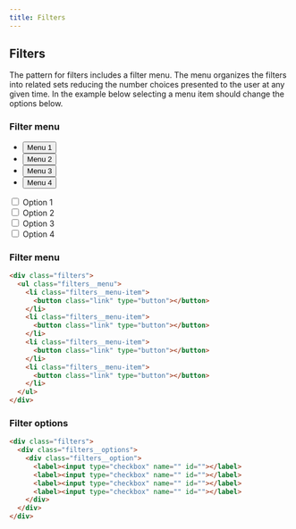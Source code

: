 ```yaml
---
title: Filters
---
```

## Filters
The pattern for filters includes a filter menu.  The menu organizes the filters into
related sets reducing the number choices presented to the user at any given time.
In the example below selecting a menu item should change the options below.

### Filter menu
<div class="library__example">
  <div class="filters">
    <ul class="filters__menu">
      <li class="filters__menu-item"><button class="link" type="button">Menu 1</button></li>
      <li class="filters__menu-item"><button class="link" type="button">Menu 2</button></li>
      <li class="filters__menu-item"><button class="link" type="button">Menu 3</button></li>
      <li class="filters__menu-item"><button class="link" type="button">Menu 4</button></li>
    </ul>
  </div>
  <div class="filters">
    <div class="filters__options">
      <div class="filters__option"><label><input type="checkbox" name="" id=""> Option 1</label></div>
      <div class="filters__option"><label><input type="checkbox" name="" id=""> Option 2</label></div>
      <div class="filters__option"><label><input type="checkbox" name="" id=""> Option 3</label></div>
      <div class="filters__option"><label><input type="checkbox" name="" id=""> Option 4</label></div>
    </div>
  </div>
</div>

### Filter menu
```html
<div class="filters">
  <ul class="filters__menu">
    <li class="filters__menu-item">
      <button class="link" type="button"></button>
    </li>
    <li class="filters__menu-item">
      <button class="link" type="button"></button>
    </li>
    <li class="filters__menu-item">
      <button class="link" type="button"></button>
    </li>
    <li class="filters__menu-item">
      <button class="link" type="button"></button>
    </li>
  </ul>
</div>
```

### Filter options
```html
<div class="filters">
  <div class="filters__options">
    <div class="filters__option">
      <label><input type="checkbox" name="" id=""></label>
      <label><input type="checkbox" name="" id=""></label>
      <label><input type="checkbox" name="" id=""></label>
      <label><input type="checkbox" name="" id=""></label>
    </div>
  </div>
</div>
```

